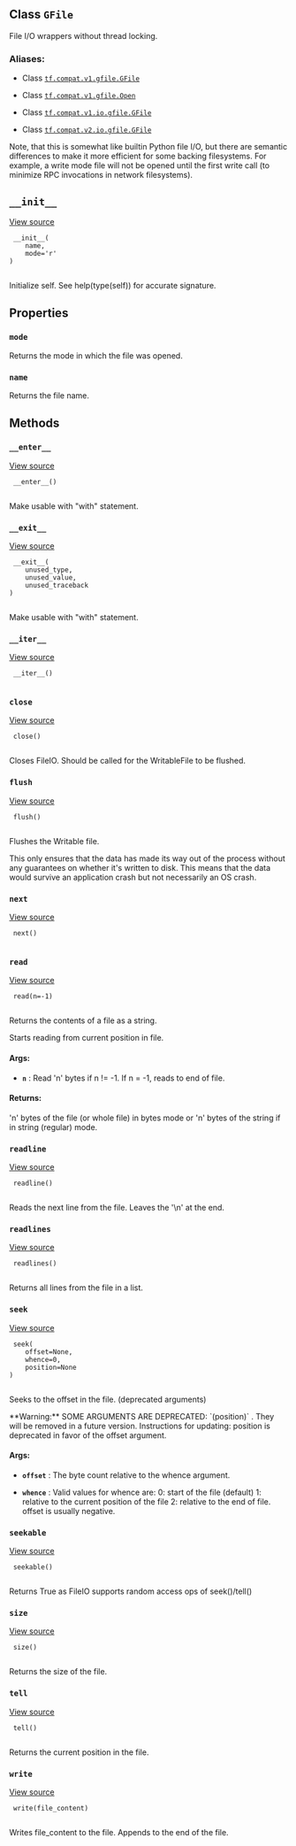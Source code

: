 

## Class  `GFile` 
File I/O wrappers without thread locking.



### Aliases:

- Class [ `tf.compat.v1.gfile.GFile` ](/api_docs/python/tf/io/gfile/GFile)

- Class [ `tf.compat.v1.gfile.Open` ](/api_docs/python/tf/io/gfile/GFile)

- Class [ `tf.compat.v1.io.gfile.GFile` ](/api_docs/python/tf/io/gfile/GFile)

- Class [ `tf.compat.v2.io.gfile.GFile` ](/api_docs/python/tf/io/gfile/GFile)

Note, that this  is somewhat like builtin Python  file I/O, but
there are  semantic differences to  make it more  efficient for
some backing filesystems.  For example, a write  mode file will
not  be opened  until the  first  write call  (to minimize  RPC
invocations in network filesystems).



##  `__init__` 
[View source](https://github.com/tensorflow/tensorflow/blob/r2.0/tensorflow/python/platform/gfile.py#L51-L52)



```
 __init__(
    name,
    mode='r'
)
 
```

Initialize self.  See help(type(self)) for accurate signature.



## Properties


###  `mode` 
Returns the mode in which the file was opened.



###  `name` 
Returns the file name.



## Methods


###  `__enter__` 
[View source](https://github.com/tensorflow/tensorflow/blob/r2.0/tensorflow/python/lib/io/file_io.py#L202-L204)



```
 __enter__()
 
```

Make usable with "with" statement.



###  `__exit__` 
[View source](https://github.com/tensorflow/tensorflow/blob/r2.0/tensorflow/python/lib/io/file_io.py#L206-L208)



```
 __exit__(
    unused_type,
    unused_value,
    unused_traceback
)
 
```

Make usable with "with" statement.



###  `__iter__` 
[View source](https://github.com/tensorflow/tensorflow/blob/r2.0/tensorflow/python/lib/io/file_io.py#L210-L211)



```
 __iter__()
 
```



###  `close` 
[View source](https://github.com/tensorflow/tensorflow/blob/r2.0/tensorflow/python/lib/io/file_io.py#L234-L241)



```
 close()
 
```

Closes FileIO. Should be called for the WritableFile to be flushed.



###  `flush` 
[View source](https://github.com/tensorflow/tensorflow/blob/r2.0/tensorflow/python/lib/io/file_io.py#L222-L232)



```
 flush()
 
```

Flushes the Writable file.

This only ensures that the data has made its way out of the process without
any guarantees on whether it's written to disk. This means that the
data would survive an application crash but not necessarily an OS crash.



###  `next` 
[View source](https://github.com/tensorflow/tensorflow/blob/r2.0/tensorflow/python/lib/io/file_io.py#L213-L217)



```
 next()
 
```



###  `read` 
[View source](https://github.com/tensorflow/tensorflow/blob/r2.0/tensorflow/python/lib/io/file_io.py#L110-L128)



```
 read(n=-1)
 
```

Returns the contents of a file as a string.

Starts reading from current position in file.



#### Args:

- **`n`** : Read 'n' bytes if n != -1. If n = -1, reads to end of file.



#### Returns:
'n' bytes of the file (or whole file) in bytes mode or 'n' bytes of the
string if in string (regular) mode.



###  `readline` 
[View source](https://github.com/tensorflow/tensorflow/blob/r2.0/tensorflow/python/lib/io/file_io.py#L176-L179)



```
 readline()
 
```

Reads the next line from the file. Leaves the '\n' at the end.



###  `readlines` 
[View source](https://github.com/tensorflow/tensorflow/blob/r2.0/tensorflow/python/lib/io/file_io.py#L181-L190)



```
 readlines()
 
```

Returns all lines from the file in a list.



###  `seek` 
[View source](https://github.com/tensorflow/tensorflow/blob/r2.0/tensorflow/python/lib/io/file_io.py#L130-L174)



```
 seek(
    offset=None,
    whence=0,
    position=None
)
 
```

Seeks to the offset in the file. (deprecated arguments)


<aside class="warning">**Warning:**  SOME ARGUMENTS ARE DEPRECATED:  `(position)` . They will be removed in a future version.
Instructions for updating:
position is deprecated in favor of the offset argument.</aside>


#### Args:

- **`offset`** : The byte count relative to the whence argument.

- **`whence`** : Valid values for whence are:
0: start of the file (default)
1: relative to the current position of the file
2: relative to the end of file. offset is usually negative.



###  `seekable` 
[View source](https://github.com/tensorflow/tensorflow/blob/r2.0/tensorflow/python/lib/io/file_io.py#L243-L245)



```
 seekable()
 
```

Returns True as FileIO supports random access ops of seek()/tell()



###  `size` 
[View source](https://github.com/tensorflow/tensorflow/blob/r2.0/tensorflow/python/lib/io/file_io.py#L100-L102)



```
 size()
 
```

Returns the size of the file.



###  `tell` 
[View source](https://github.com/tensorflow/tensorflow/blob/r2.0/tensorflow/python/lib/io/file_io.py#L192-L200)



```
 tell()
 
```

Returns the current position in the file.



###  `write` 
[View source](https://github.com/tensorflow/tensorflow/blob/r2.0/tensorflow/python/lib/io/file_io.py#L104-L108)



```
 write(file_content)
 
```

Writes file_content to the file. Appends to the end of the file.

